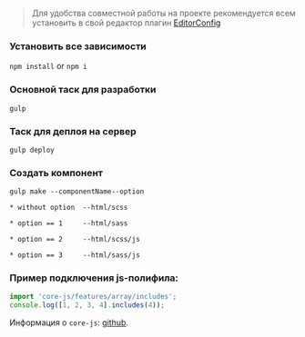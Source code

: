 > Для удобства совместной работы на проекте рекомендуется всем установить в свой редактор плагин [EditorConfig](https://editorconfig.org/#download)

### Установить все зависимости

`npm install` or `npm i`

### Основной таск для разработки

`gulp`

### Таск для деплоя на сервер

`gulp deploy`

### Создать компонент

`gulp make --componentName--option`

`* without option  --html/scss`

`* option == 1     --html/sass`

`* option == 2     --html/scss/js`

`* option == 3     --html/sass/js`

### Пример подключения js-полифила:

```js
import 'core-js/features/array/includes';
console.log([1, 2, 3, 4].includes(4));
```

Информация о `core-js`: [github](https://github.com/zloirock/core-js).
